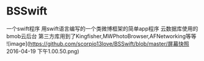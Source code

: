# BSSwift
一个swift程序
用swift语言编写的一个类微博框架的简单app程序
云数据库使用的 bmob云后台
第三方库用到了Kingfisher,MWPhotoBrowser,AFNetworking等等
![image](https://github.com/scorpio13love/BSSwift/blob/master/屏幕快照 2016-04-19 下午1.00.50.png)

